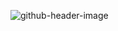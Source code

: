 ![github-header-image](https://github.com/mayankmw/mayankmw/assets/148764093/4a334dbf-0151-4bc3-a79d-387d8d5e05e4)
